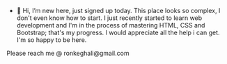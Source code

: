 - 👋 Hi, I’m new here, just signed up today. This place looks so complex, I don't even know how to start.
I just recently started to learn web development and I'm in the process of mastering HTML, CSS and Bootstrap; that's my progress.
I would appreciate all the help i can get. I'm so happy to be here. 
<p>Please reach me @ ronkeghali@gmail.com </p>
